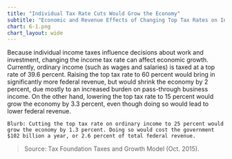 ```yaml
---
title: "Individual Tax Rate Cuts Would Grow the Economy"
subtitle: "Economic and Revenue Effects of Changing Top Tax Rates on Individual Ordinary Income (2015)"
chart: 6-1.png
chart_layout: wide
---
```

Because individual income taxes influence decisions about work and investment, changing the income tax rate can affect economic growth. Currently, ordinary income (such as wages and salaries) is taxed at a top rate of 39.6 percent. Raising the top tax rate to 60 percent would bring in significantly more federal revenue, but would shrink the economy by 2 percent, due mostly to an increased burden on pass-through business income. On the other hand, lowering the top tax rate to 15 percent would grow the economy by 3.3 percent, even though doing so would lead to lower federal revenue.

```
Blurb: Cutting the top tax rate on ordinary income to 25 percent would grow the economy by 1.3 percent. Doing so would cost the government $102 billion a year, or 2.6 percent of total federal revenue.
```

> Source: Tax Foundation Taxes and Growth Model (Oct. 2015).

